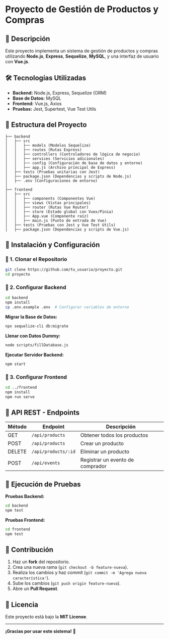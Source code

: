# Proyecto de Gestión de Productos y Compras

## 📌 Descripción
Este proyecto implementa un sistema de gestión de productos y compras utilizando **Node.js**, **Express**, **Sequelize**, **MySQL**, y una interfaz de usuario con **Vue.js**.

## 🛠️ Tecnologías Utilizadas
- **Backend:** Node.js, Express, Sequelize (ORM)
- **Base de Datos:** MySQL
- **Frontend:** Vue.js, Axios
- **Pruebas:** Jest, Supertest, Vue Test Utils

## 📂 Estructura del Proyecto
```
├── backend
│   ├── src
│   │   ├── models (Modelos Sequelize)
│   │   ├── routes (Rutas Express)
│   │   ├── controllers (Controladores de lógica de negocio)
│   │   ├── services (Servicios adicionales)
│   │   ├── config (Configuración de base de datos y entorno)
│   │   ├── app.js (Archivo principal de Express)
│   ├── tests (Pruebas unitarias con Jest)
│   ├── package.json (Dependencias y scripts de Node.js)
│   ├── .env (Configuraciones de entorno)
│
├── frontend
│   ├── src
│   │   ├── components (Componentes Vue)
│   │   ├── views (Vistas principales)
│   │   ├── router (Rutas Vue Router)
│   │   ├── store (Estado global con Vuex/Pinia)
│   │   ├── App.vue (Componente raíz)
│   │   ├── main.js (Punto de entrada de Vue)
│   ├── tests (Pruebas con Jest y Vue Test Utils)
│   ├── package.json (Dependencias y scripts de Vue.js)
```

## 🚀 Instalación y Configuración

### 🔹 1. Clonar el Repositorio
```sh
git clone https://github.com/tu_usuario/proyecto.git
cd proyecto
```

### 🔹 2. Configurar Backend
```sh
cd backend
npm install
cp .env.example .env  # Configurar variables de entorno
```
**Migrar la Base de Datos:**
```sh
npx sequelize-cli db:migrate
```
**Llenar con Datos Dummy:**
```sh
node scripts/fillDatabase.js
```
**Ejecutar Servidor Backend:**
```sh
npm start
```

### 🔹 3. Configurar Frontend
```sh
cd ../frontend
npm install
npm run serve
```

## 📡 API REST - Endpoints
| Método | Endpoint | Descripción |
|--------|-----------------|-------------|
| GET | `/api/products` | Obtener todos los productos |
| POST | `/api/products` | Crear un producto |
| DELETE | `/api/products/:id` | Eliminar un producto |
| POST | `/api/events` | Registrar un evento de comprador |

## 🧪 Ejecución de Pruebas
**Pruebas Backend:**
```sh
cd backend
npm test
```
**Pruebas Frontend:**
```sh
cd frontend
npm test
```

## 📌 Contribución
1. Haz un **fork** del repositorio.
2. Crea una nueva rama (`git checkout -b feature-nueva`).
3. Realiza los cambios y haz commit (`git commit -m 'Agrega nueva característica'`).
4. Sube los cambios (`git push origin feature-nueva`).
5. Abre un **Pull Request**.

## 📄 Licencia
Este proyecto está bajo la **MIT License**.

---
**¡Gracias por usar este sistema! 🚀**

